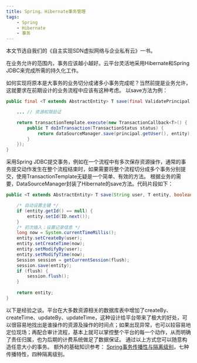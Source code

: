 ```yaml
---
title: Spring、Hibernate事务管理
tags:
    - Spring
    - Hibernate
    - 事务
---
```


本文节选自我们的《自主实现SDN虚拟网络与企业私有云》一书。

在业务允许的范围内，事务应该越小越好。云平台灵活地采用Hibernate和Spring JDBC来完成所需的持久化工作。

<!--more-->

如何实现将原本是大事务的业务切分成诸多小事务完成呢？当然前提是业务允许，这就要求在前期设计的业务流程中应该有这种考虑。
以save方法为例：
``` java
public final <T extends AbstractEntity> T save(final ValidatePrincipal principal, final T entity) {

    ... // 资源权限验证

    return transactionTemplate.execute(new TransactionCallback<T>() {
        public T doInTransaction(TransactionStatus status) {
            return dataSourceManager.save(principal.getUser(), entity);
        }
    });
}
```
采用Spring JDBC提交事务，例如在一个流程中有多次保存资源操作，通常的事务提交动作发生在整个流程结束时，如果需要将整个流程切分成多个事务分别提交，使用TransactionTemplate无疑是一个简单、有效的方法。
根据业务的需要，DataSourceManager封装了Hibernate的save方法。代码片段如下：
``` java
public <T extends AbstractEntity> T save(String user, T entity, boolean flush) {

    /* 自动设置主键 */
    if (entity.getId() == null) {
        entity.setId(ID.next());
    }
    /* 初次插入；设置记录信息 */
    long now = System.currentTimeMillis();
    entity.setCreateBy(user);
    entity.setCreateTime(now);
    entity.setModifyBy(user);
    entity.setModifyTime(now);
    Session session = getCurrentSession(flush);
    session.save(entity);
    if (flush) {
        session.flush();
    }
    
    return entity;
}
```
以下是经验之谈。平台在大多数资源相关的数据库表中增加了createBy、createTime、updateBy、updateTime，这种设计给平台带来了极大的好处，可以很容易地找出是谁操作的资源及操作的时间点；如果出现异常，也可以较容易地定位现场；再配合审计流程，基本上就可以掌控整个平台的每一个动作，从而明确了责任归属，也为后期的计费系统做足了数据保证。
通过以上方式您可以随意构造任意大小的事务。
额外的基础知识参考： [Spring事务传播性与隔离级别](https://my.oschina.net/dongli/blog/56904)，七种传播特性，四种隔离级别。

